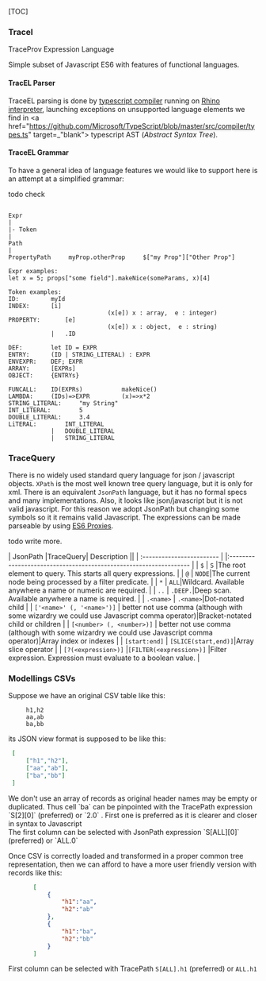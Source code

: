 [TOC]

### Tracel

TraceProv Expression Language


Simple subset of Javascript ES6 with features of functional languages.

#### TracEL Parser
TraceEL parsing is done by <a href="http://www.typescriptlang.org/">typescript compiler</a> running on <a href="https://developer.mozilla.org/en-US/docs/Mozilla/Projects/Rhino" target="_blank">Rhino interpreter</a>, launching exceptions on unsupported language elements we find in <a href="https://github.com/Microsoft/TypeScript/blob/master/src/compiler/types.ts" target=_"blank"> typescript AST (_Abstract Syntax Tree_)</a>.

#### TraceEL Grammar

To have a general idea of language features we would like to support here is an attempt at a simplified grammar:

todo check
```

Expr
|
|- Token
|
Path
|
PropertyPath     myProp.otherProp     $["my Prop"]["Other Prop"]

Expr examples:
let x = 5; props["some field"].makeNice(someParams, x)[4]

Token examples:
ID:			myId
INDEX:		[i]
                            (x[e]) x : array,  e : integer)
PROPERTY: 		[e]
							(x[e]) x : object,  e : string)
			|	.ID

DEF:		let ID = EXPR
ENTRY:		(ID | STRING_LITERAL) : EXPR
ENVEXPR:  	DEF; EXPR
ARRAY:		[EXPRs]
OBJECT:		{ENTRYs}

FUNCALL:  	ID(EXPRs)           makeNice()
LAMBDA:   	(IDs)=>EXPR		    (x)=>x*2
STRING_LITERAL:		"my String"
INT_LITERAL:		5
DOUBLE_LITERAL:		3.4
LiTERAL:  	   	INT_LITERAL
			|	DOUBLE_LITERAL
			|  	STRING_LITERAL

```

### TraceQuery

There is no widely used standard query language for json / javascript objects. `XPath` is the most well known tree query language, but it is only for xml. There is an equivalent `JsonPath` language, but it has no formal specs and many implementations. Also, it looks like json/javascript but it is not valid javascript. For this reason we adopt JsonPath but changing some symbols so it it remains valid Javascript. The expressions can be made parseable by using <a href="https://developer.mozilla.org/en-US/docs/Web/JavaScript/Reference/Global_Objects/Proxy" target="_blank">ES6 Proxies</a>. 

todo write more.

| JsonPath                  |TraceQuery| Description                                                        ||
| :------------------------ | |:----------------------------------------------------------------- |
| `$`                       | `S` |The root element to query. This starts all query expressions.       |
| `@`                       | `NODE`|The current node being processed by a filter predicate.            |
| `*`                       | `ALL`|Wildcard. Available anywhere a name or numeric are required.       |
| `..`                      | `.DEEP.`|Deep scan. Available anywhere a name is required.                  |
| `.<name>`                 |  `.<name>`|Dot-notated child                                                  |
| `['<name>' (, '<name>')]` | better not use comma (although with some wizardry we could use Javascript comma operator)|Bracket-notated child or children                                  |
| `[<number> (, <number>)]` |  better not use comma (although with some wizardry we could use Javascript comma operator)|Array index or indexes                                             |
| `[start:end]`             | `[SLICE(start,end)]`|Array slice operator                                               |
| `[?(<expression>)]`       |`[FILTER(<expression>)]` |Filter expression. Expression must evaluate to a boolean value.    |

### Modellings CSVs

  Suppose we have an original CSV table like this:
  
  ```
       h1,h2
       aa,ab
       ba,bb
  ```
  
  its JSON view format is supposed to be like this:
 
  ```json
   [
       ["h1","h2"],
       ["aa","ab"],
       ["ba","bb"]
   ]
  ```
  <p>
  We don't use an array of records as original header names may be empty or
  duplicated. Thus cell `ba` can be pinpointed with the TracePath expression
  `S[2][0]` (preferred) or `2.0` . First one is preferred as it is clearer and
  closer in syntax to Javascript<br/>
  The first column can be selected with JsonPath expression `S[ALL][0]` (preferred)
  or `ALL.0`
  </p>
  
  Once CSV is correctly loaded and transformed in a proper common tree
  representation, then we can afford to have a more user friendly version with
  records like this:

```json
       [
           {
               "h1":"aa",
               "h2":"ab"
           },
           {
               "h1":"ba",
               "h2":"bb"
           }
       ]
```

  First column can be selected with TracePath `S[ALL].h1` (preferred) or `ALL.h1`
  
